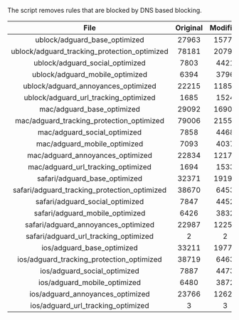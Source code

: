 The script removes rules that are blocked by DNS based blocking.


| File | Original | Modified |
|:----:|:-----:|:-----:|
| ublock/adguard_base_optimized | 27963 | 15771 |
| ublock/adguard_tracking_protection_optimized | 78181 | 20795 |
| ublock/adguard_social_optimized | 7803 | 4421 |
| ublock/adguard_mobile_optimized | 6394 | 3796 |
| ublock/adguard_annoyances_optimized | 22215 | 11850 |
| ublock/adguard_url_tracking_optimized | 1685 | 1524 |
| mac/adguard_base_optimized | 29092 | 16901 |
| mac/adguard_tracking_protection_optimized | 79006 | 21551 |
| mac/adguard_social_optimized | 7858 | 4468 |
| mac/adguard_mobile_optimized | 7093 | 4037 |
| mac/adguard_annoyances_optimized | 22834 | 12175 |
| mac/adguard_url_tracking_optimized | 1694 | 1533 |
| safari/adguard_base_optimized | 32371 | 19197 |
| safari/adguard_tracking_protection_optimized | 38670 | 6453 |
| safari/adguard_social_optimized | 7847 | 4452 |
| safari/adguard_mobile_optimized | 6426 | 3832 |
| safari/adguard_annoyances_optimized | 22987 | 12254 |
| safari/adguard_url_tracking_optimized | 2 | 2 |
| ios/adguard_base_optimized | 33211 | 19773 |
| ios/adguard_tracking_protection_optimized | 38719 | 6463 |
| ios/adguard_social_optimized | 7887 | 4473 |
| ios/adguard_mobile_optimized | 6480 | 3872 |
| ios/adguard_annoyances_optimized | 23766 | 12621 |
| ios/adguard_url_tracking_optimized | 3 | 3 |